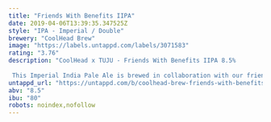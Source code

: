 ```yaml
---
title: "Friends With Benefits IIPA"
date: 2019-04-06T13:39:35.347525Z
style: "IPA - Imperial / Double"
brewery: "CoolHead Brew"
image: "https://labels.untappd.com/labels/3071583"
rating: "3.76"
description: "CoolHead x TUJU - Friends With Benefits IIPA 8.5%  This Imperial India Pale Ale is brewed in collaboration with our friends from the east - Panimoyhtiö Tuju, Lappeenranta. Not only is this beer hazy and juicy and brings out all that goodness from the Citra, Vic Secret, Enigma and Mosaic hops - it's also dry and bitter as a proper DIPA should be. To be enjoyed with your friends. With benefits."
untappd_url: "https://untappd.com/b/coolhead-brew-friends-with-benefits-iipa/3071583"
abv: "8.5"
ibu: "80"
robots: noindex,nofollow
---
```


